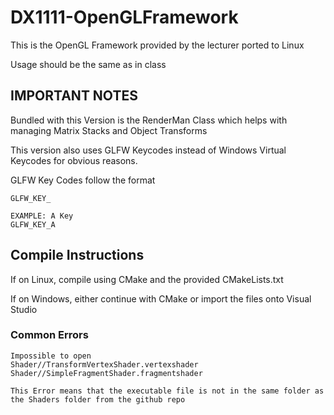 # DX1111-OpenGLFramework
This is the OpenGL Framework provided by the lecturer ported to Linux

Usage should be the same as in class

## IMPORTANT NOTES
Bundled with this Version is the RenderMan Class which helps with managing Matrix Stacks and Object Transforms

This version also uses GLFW Keycodes instead of Windows Virtual Keycodes for obvious reasons.

GLFW Key Codes follow the format
```
GLFW_KEY_

EXAMPLE: A Key
GLFW_KEY_A
```

## Compile Instructions
If on Linux, compile using CMake and the provided CMakeLists.txt

If on Windows, either continue with CMake or import the files onto Visual Studio

### Common Errors
```
Impossible to open
Shader//TransformVertexShader.vertexshader
Shader//SimpleFragmentShader.fragmentshader

This Error means that the executable file is not in the same folder as the Shaders folder from the github repo
```
